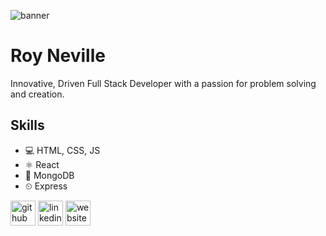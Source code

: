 ![banner](https://github.com/RNEV/RNEV/assets/82353436/887603c5-cb76-45bc-a51e-37e59ab5c0e0)


# Roy Neville
Innovative, Driven Full Stack Developer with a passion for problem solving and creation.

## Skills
* 💻 HTML, CSS, JS
* ⚛️ React
* 🍃 MongoDB
* ⏲ Express



[<img src='https://cdn.jsdelivr.net/npm/simple-icons@3.0.1/icons/github.svg' alt='github' height='40'>](https://github.com/RNEV)  [<img src='https://cdn.jsdelivr.net/npm/simple-icons@3.0.1/icons/linkedin.svg' alt='linkedin' height='40'>](https://www.linkedin.com/in/royneville/)  [<img src='https://cdn.jsdelivr.net/npm/simple-icons@3.0.1/icons/icloud.svg' alt='website' height='40'>](https://rnevportfolio.netlify.app/)  





